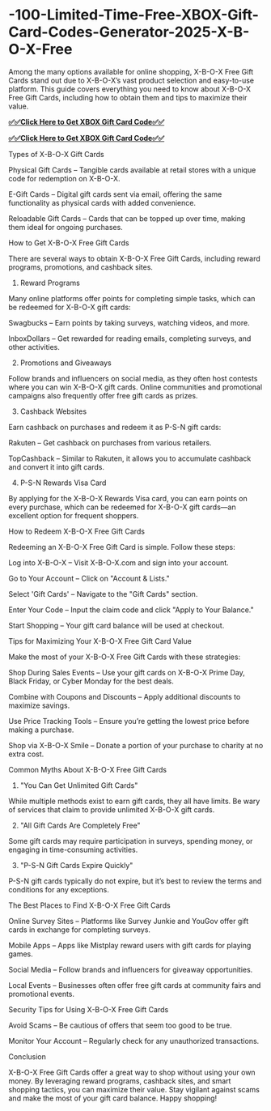 # -100-Limited-Time-Free-XBOX-Gift-Card-Codes-Generator-2025-X-B-O-X-Free

Among the many options available for online shopping, X-B-O-X Free Gift Cards stand out due to X-B-O-X’s vast product selection and easy-to-use platform. This guide covers everything you need to know about X-B-O-X Free Gift Cards, including how to obtain them and tips to maximize their value.

**[✅✅Click Here to Get XBOX Gift Card Code✅✅](https://bestofferzones.com/offer/xbox)**

**[✅✅Click Here to Get XBOX Gift Card Code✅✅](https://bestofferzones.com/offer/xbox)**

Types of X-B-O-X Gift Cards

Physical Gift Cards – Tangible cards available at retail stores with a unique code for redemption on X-B-O-X.

E-Gift Cards – Digital gift cards sent via email, offering the same functionality as physical cards with added convenience.

Reloadable Gift Cards – Cards that can be topped up over time, making them ideal for ongoing purchases.

How to Get X-B-O-X Free Gift Cards

There are several ways to obtain X-B-O-X Free Gift Cards, including reward programs, promotions, and cashback sites.

1. Reward Programs

Many online platforms offer points for completing simple tasks, which can be redeemed for X-B-O-X gift cards:

Swagbucks – Earn points by taking surveys, watching videos, and more.

InboxDollars – Get rewarded for reading emails, completing surveys, and other activities.

2. Promotions and Giveaways

Follow brands and influencers on social media, as they often host contests where you can win X-B-O-X gift cards. Online communities and promotional campaigns also frequently offer free gift cards as prizes.

3. Cashback Websites

Earn cashback on purchases and redeem it as P-S-N gift cards:

Rakuten – Get cashback on purchases from various retailers.

TopCashback – Similar to Rakuten, it allows you to accumulate cashback and convert it into gift cards.

4. P-S-N Rewards Visa Card

By applying for the X-B-O-X Rewards Visa card, you can earn points on every purchase, which can be redeemed for X-B-O-X gift cards—an excellent option for frequent shoppers.

How to Redeem X-B-O-X Free Gift Cards

Redeeming an X-B-O-X Free Gift Card is simple. Follow these steps:

Log into X-B-O-X – Visit X-B-O-X.com and sign into your account.

Go to Your Account – Click on "Account & Lists."

Select 'Gift Cards' – Navigate to the "Gift Cards" section.

Enter Your Code – Input the claim code and click "Apply to Your Balance."

Start Shopping – Your gift card balance will be used at checkout.

Tips for Maximizing Your X-B-O-X Free Gift Card Value

Make the most of your X-B-O-X Free Gift Cards with these strategies:

Shop During Sales Events – Use your gift cards on X-B-O-X Prime Day, Black Friday, or Cyber Monday for the best deals.

Combine with Coupons and Discounts – Apply additional discounts to maximize savings.

Use Price Tracking Tools – Ensure you’re getting the lowest price before making a purchase.

Shop via X-B-O-X Smile – Donate a portion of your purchase to charity at no extra cost.

Common Myths About X-B-O-X Free Gift Cards

1. "You Can Get Unlimited Gift Cards"

While multiple methods exist to earn gift cards, they all have limits. Be wary of services that claim to provide unlimited X-B-O-X gift cards.

2. "All Gift Cards Are Completely Free"

Some gift cards may require participation in surveys, spending money, or engaging in time-consuming activities.

3. "P-S-N Gift Cards Expire Quickly"

P-S-N gift cards typically do not expire, but it’s best to review the terms and conditions for any exceptions.

The Best Places to Find X-B-O-X Free Gift Cards

Online Survey Sites – Platforms like Survey Junkie and YouGov offer gift cards in exchange for completing surveys.

Mobile Apps – Apps like Mistplay reward users with gift cards for playing games.

Social Media – Follow brands and influencers for giveaway opportunities.

Local Events – Businesses often offer free gift cards at community fairs and promotional events.

Security Tips for Using X-B-O-X Free Gift Cards

Avoid Scams – Be cautious of offers that seem too good to be true.

Monitor Your Account – Regularly check for any unauthorized transactions.

Conclusion

X-B-O-X Free Gift Cards offer a great way to shop without using your own money. By leveraging reward programs, cashback sites, and smart shopping tactics, you can maximize their value. Stay vigilant against scams and make the most of your gift card balance. Happy shopping! 
